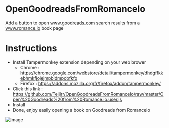 # OpenGoodreadsFromRomanceIo
Add a button to open www.goodreads.com search results from a www.romance.io book page

# Instructions
- Install Tampermonkey extension depending on your web brower
  - Chrome : https://chrome.google.com/webstore/detail/tampermonkey/dhdgffkkebhmkfjojejmpbldmpobfkfo
  - Firefox : https://addons.mozilla.org/fr/firefox/addon/tampermonkey/
- Click this link : https://github.com/Teijirr/OpenGoodreadsFromRomanceIo/raw/master/Open%20Goodreads%20from%20Romance.io.user.js
- Install
- Done, enjoy easily opening a book on Goodreads from RomanceIo

![image](https://github.com/Teijirr/OpenGoodreadsFromRomanceIo/assets/32523642/dea40bbc-1430-4218-bbe3-e3a1b12de843)

